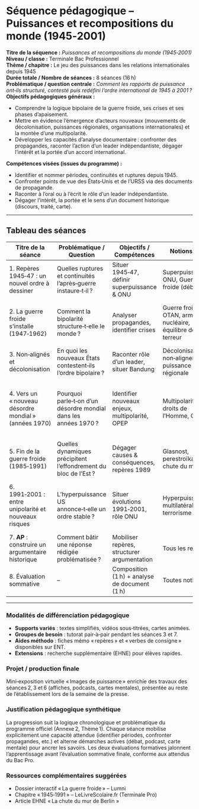 # Séquence pédagogique – Puissances et recompositions du monde (1945‑2001)

**Titre de la séquence :** *Puissances et recompositions du monde (1945‑2001)*  
**Niveau / classe :** Terminale Bac Professionnel  
**Thème / chapitre :** Le jeu des puissances dans les relations internationales depuis 1945  
**Durée totale / Nombre de séances :** 8 séances (16 h)  
**Problématique / question centrale :** *Comment les rapports de puissance ont‑ils structuré, contesté puis redéfini l’ordre international de 1945 à 2001 ?*  
**Objectifs pédagogiques généraux :**

- Comprendre la logique bipolaire de la guerre froide, ses crises et ses phases d’apaisement.  
- Mettre en évidence l’émergence d’acteurs nouveaux (mouvements de décolonisation, puissances régionales, organisations internationales) et la montée d’une multipolarité.  
- Développer les capacités d’analyse documentaire : confronter des propagandes, raconter l’action d’un leader indépendantiste, dégager l’intérêt et la portée d’un accord international.  

**Compétences visées (issues du programme) :**

- Identifier et nommer périodes, continuités et ruptures depuis 1945.  
- Confronter points de vue des États‑Unis et de l’URSS via des documents de propagande.  
- Raconter à l’oral ou à l’écrit le rôle d’un leader indépendantiste.  
- Dégager l’intérêt, la portée et le sens d’un document historique (discours, traité, carte).  

---

## Tableau des séances

| Titre de la séance | Problématique / Question | Objectifs / Compétences | Notions clé | Activité(s) élève(s) | Support(s) / Document(s) | Justification / Évaluation |
| ------------------ | ------------------------ | ----------------------- | ----------- | -------------------- | ------------------------ | -------------------------- |
| 1. Repères 1945‑47 : un nouvel ordre à dessiner | Quelles ruptures et continuités l’après‑guerre instaure‑t‑il ? | Situer 1945‑47, définir superpuissance & ONU | Superpuissance, ONU, Guerre froide (début) | Frise chronologique et carte mentale collaboratives | Annexe 2 BO, carte blocs 1945 (LeLivreScolaire) | Diagnostic initial (frise) |
| 2. La guerre froide s’installe (1947‑1962) | Comment la bipolarité structure‑t‑elle le monde ? | Analyser propagandes, identifier crises | Guerre froide, OTAN, arme nucléaire, équilibre de la terreur | Analyse comparée d’affiches US/URSS → mini‑expo | Affiches issues de ra21 fiche p.18‑19, vidéo Lumni « Crise de Cuba » | **Évaluation formative 1** : fiche d’analyse d’un document |
| 3. Non‑alignés et décolonisation | En quoi les nouveaux États contestent‑ils l’ordre bipolaire ? | Raconter rôle d’un leader, situer Bandung | Décolonisation, non‑alignement, puissance régionale | Podcast 3 min « Nehru et Bandung » par groupes | Discours de Nehru 1955 (Lumni), carte non‑alignés (LeLivreScolaire) | Retour oral formatif, grille de critères |
| 4. Vers un « nouveau désordre mondial » (années 1970) | Pourquoi parle‑t‑on d’un désordre mondial dans les années 1970 ? | Identifier nouveaux enjeux, multipolarité, OPEP | Multipolarité, droits de l’Homme, OPEP | Étude de cas : premier choc pétrolier (carte + chiffres) → débat dirigé au Conseil de sécurité | Graphiques BO, vidéo Lumni « 1973 : choc pétrolier » | Observation compétences débat |
| 5. Fin de la guerre froide (1985‑1991) | Quelles dynamiques précipitent l’effondrement du bloc de l’Est ? | Dégager causes & conséquences, repères 1989 | Glasnost, perestroïka, chute du mur | Dossier documentaire + ligne de temps numérique | Photos EHNE Mur de Berlin, discours Gorbatchev 1988 | Échange écrit court (Pad) |
| 6. 1991‑2001 : entre unipolarité et nouveaux risques | L’hyperpuissance US annonce‑t‑elle un ordre stable ? | Situer évolutions 1991‑2001, rôle ONU | Hyperpuissance, multilatéralisme, terrorisme | Étude croisée : Guerre du Golfe & attentats 2001 → carte mentale | Carte coalition 1991 (LeLivreScolaire), reportage Lumni « 11 septembre » | **Évaluation formative 2** : QCM + carte mentale |
| 7. **AP** : construire un argumentaire historique | Comment bâtir une réponse rédigée problématisée ? | Mobiliser repères, structurer argumentation | Tous les repères | Atelier méthodo : plan détaillé + introduction | Fiche méthode Eduscol, tutoriel vidéo Lumni | Feedback pair‑à‑pair |
| 8. Évaluation sommative | – | Composition (1 h) + analyse de document (1 h) | Toutes notions | Travail individuel | Sujet inédit (doc iconographique + question) | Barème compétences + note chiffrée |

---

### Modalités de différenciation pédagogique

- **Supports variés** : textes simplifiés, vidéos sous‑titrées, cartes animées.  
- **Groupes de besoin** : tutorat pair‑à‑pair pendant les séances 3 et 7.  
- **Aides méthodo** : fiches mémo « repères » et « verbes de consigne » disponibles sur ENT.  
- **Extensions** : recherche supplémentaire (EHNE) pour élèves rapides.

### Projet / production finale

Mini‑exposition virtuelle « Images de puissance » enrichie des travaux des séances 2, 3 et 6 (affiches, podcasts, cartes mentales), présentée au reste de l’établissement lors de la semaine de la presse.

### Justification pédagogique synthétique

La progression suit la logique chronologique et problématique du programme officiel (Annexe 2, Thème 1). Chaque séance mobilise explicitement une capacité attendue (identifier périodes, confronter propagandes, etc.) et alterne démarches actives (débat, podcast, carte mentale) pour ancrer les savoirs. Les deux évaluations formatives jalonnent l’apprentissage avant l’évaluation sommative finale, conforme aux attendus du Bac Pro.

### Ressources complémentaires suggérées

- Dossier interactif « La guerre froide » – Lumni  
- Chapitre « 1945‑1991 » – LeLivreScolaire.fr (Terminale Pro)  
- Article EHNE « La chute du mur de Berlin »  

